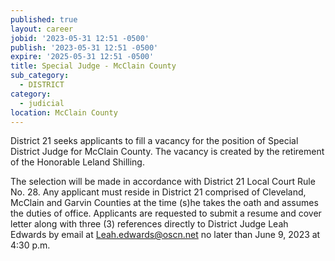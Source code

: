 ```yaml
---
published: true
layout: career
jobid: '2023-05-31 12:51 -0500'
publish: '2023-05-31 12:51 -0500'
expire: '2025-05-31 12:51 -0500'
title: Special Judge - McClain County
sub_category:
  - DISTRICT
category:
  - judicial
location: McClain County
---
```

District 21 seeks applicants to fill a vacancy for the position of Special District Judge for McClain County. The vacancy is created by the retirement of the Honorable Leland Shilling. 

The selection will be made in accordance with District 21 Local Court Rule No. 28.  Any applicant must reside in District 21 comprised of Cleveland, McClain and Garvin Counties at the time (s)he takes the oath and assumes the duties of office.  Applicants are requested to submit a resume and cover letter along with three (3) references directly to District Judge Leah Edwards by email at [Leah.edwards@oscn.net](mailto:Leah.edwards@oscn.net) no later than June 9, 2023 at 4:30 p.m.

